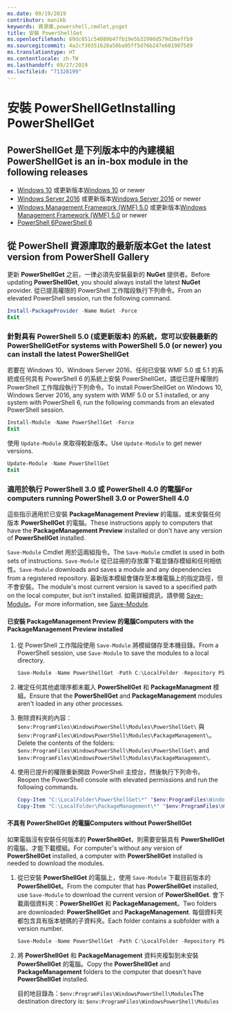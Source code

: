 ```yaml
---
ms.date: 09/19/2019
contributor: manikb
keywords: 資源庫,powershell,cmdlet,psget
title: 安裝 PowerShellGet
ms.openlocfilehash: 69dc851c54089b47fb19e5b32990d579d26effb9
ms.sourcegitcommit: 4a2cf30351620a58ba95ff5d76b247e601907589
ms.translationtype: HT
ms.contentlocale: zh-TW
ms.lasthandoff: 09/27/2019
ms.locfileid: "71328199"
---
```

# <a name="installing-powershellget"></a><span data-ttu-id="dbd7a-103">安裝 PowerShellGet</span><span class="sxs-lookup"><span data-stu-id="dbd7a-103">Installing PowerShellGet</span></span>

## <a name="powershellget-is-an-in-box-module-in-the-following-releases"></a><span data-ttu-id="dbd7a-104">PowerShellGet 是下列版本中的內建模組</span><span class="sxs-lookup"><span data-stu-id="dbd7a-104">PowerShellGet is an in-box module in the following releases</span></span>

- <span data-ttu-id="dbd7a-105">[Windows 10](https://www.microsoft.com/windows) 或更新版本</span><span class="sxs-lookup"><span data-stu-id="dbd7a-105">[Windows 10](https://www.microsoft.com/windows) or newer</span></span>
- <span data-ttu-id="dbd7a-106">[Windows Server 2016](/windows-server/windows-server) 或更新版本</span><span class="sxs-lookup"><span data-stu-id="dbd7a-106">[Windows Server 2016](/windows-server/windows-server) or newer</span></span>
- <span data-ttu-id="dbd7a-107">[Windows Management Framework (WMF) 5.0](https://www.microsoft.com/download/details.aspx?id=50395) 或更新版本</span><span class="sxs-lookup"><span data-stu-id="dbd7a-107">[Windows Management Framework (WMF) 5.0](https://www.microsoft.com/download/details.aspx?id=50395) or newer</span></span>
- [<span data-ttu-id="dbd7a-108">PowerShell 6</span><span class="sxs-lookup"><span data-stu-id="dbd7a-108">PowerShell 6</span></span>](https://github.com/PowerShell/PowerShell/releases)

## <a name="get-the-latest-version-from-powershell-gallery"></a><span data-ttu-id="dbd7a-109">從 PowerShell 資源庫取的最新版本</span><span class="sxs-lookup"><span data-stu-id="dbd7a-109">Get the latest version from PowerShell Gallery</span></span>

<span data-ttu-id="dbd7a-110">更新 **PowerShellGet** 之前，一律必須先安裝最新的 **NuGet** 提供者。</span><span class="sxs-lookup"><span data-stu-id="dbd7a-110">Before updating **PowerShellGet**, you should always install the latest **NuGet** provider.</span></span> <span data-ttu-id="dbd7a-111">從已提高權限的 PowerShell 工作階段執行下列命令。</span><span class="sxs-lookup"><span data-stu-id="dbd7a-111">From an elevated PowerShell session, run the following command.</span></span>

```powershell
Install-PackageProvider -Name NuGet -Force
Exit
```

### <a name="for-systems-with-powershell-50-or-newer-you-can-install-the-latest-powershellget"></a><span data-ttu-id="dbd7a-112">針對具有 PowerShell 5.0 (或更新版本) 的系統，您可以安裝最新的 PowerShellGet</span><span class="sxs-lookup"><span data-stu-id="dbd7a-112">For systems with PowerShell 5.0 (or newer) you can install the latest PowerShellGet</span></span>

<span data-ttu-id="dbd7a-113">若要在 Windows 10、Windows Server 2016、任何已安裝 WMF 5.0 或 5.1 的系統或任何具有 PowerShell 6 的系統上安裝 PowerShellGet，請從已提升權限的 PowerShell 工作階段執行下列命令。</span><span class="sxs-lookup"><span data-stu-id="dbd7a-113">To install PowerShellGet on Windows 10, Windows Server 2016, any system with WMF 5.0 or 5.1 installed, or any system with PowerShell 6, run the following commands from an elevated PowerShell session.</span></span>

```powershell
Install-Module -Name PowerShellGet -Force
Exit
```

<span data-ttu-id="dbd7a-114">使用 `Update-Module` 來取得較新版本。</span><span class="sxs-lookup"><span data-stu-id="dbd7a-114">Use `Update-Module` to get newer versions.</span></span>

```powershell
Update-Module -Name PowerShellGet
Exit
```

### <a name="for-computers-running-powershell-30-or-powershell-40"></a><span data-ttu-id="dbd7a-115">適用於執行 PowerShell 3.0 或 PowerShell 4.0 的電腦</span><span class="sxs-lookup"><span data-stu-id="dbd7a-115">For computers running PowerShell 3.0 or PowerShell 4.0</span></span>

<span data-ttu-id="dbd7a-116">這些指示適用於已安裝 **PackageManagement Preview** 的電腦，或未安裝任何版本 **PowerShellGet** 的電腦。</span><span class="sxs-lookup"><span data-stu-id="dbd7a-116">These instructions apply to computers that have the **PackageManagement Preview** installed or don't have any version of **PowerShellGet** installed.</span></span>

<span data-ttu-id="dbd7a-117">`Save-Module` Cmdlet 用於這兩組指令。</span><span class="sxs-lookup"><span data-stu-id="dbd7a-117">The `Save-Module` cmdlet is used in both sets of instructions.</span></span> <span data-ttu-id="dbd7a-118">`Save-Module` 從已註冊的存放庫下載並儲存模組和任何相依性。</span><span class="sxs-lookup"><span data-stu-id="dbd7a-118">`Save-Module` downloads and saves a module and any dependencies from a registered repository.</span></span> <span data-ttu-id="dbd7a-119">最新版本模組會儲存至本機電腦上的指定路徑，但不會安裝。</span><span class="sxs-lookup"><span data-stu-id="dbd7a-119">The module's most current version is saved to a specified path on the local computer, but isn't installed.</span></span> <span data-ttu-id="dbd7a-120">如需詳細資訊，請參閱 [Save-Module](/powershell/module/PowershellGet/Save-Module)。</span><span class="sxs-lookup"><span data-stu-id="dbd7a-120">For more information, see [Save-Module](/powershell/module/PowershellGet/Save-Module).</span></span>

#### <a name="computers-with-the-packagemanagement-preview-installed"></a><span data-ttu-id="dbd7a-121">已安裝 PackageManagement Preview 的電腦</span><span class="sxs-lookup"><span data-stu-id="dbd7a-121">Computers with the PackageManagement Preview installed</span></span>

1. <span data-ttu-id="dbd7a-122">從 PowerShell 工作階段使用 `Save-Module` 將模組儲存至本機目錄。</span><span class="sxs-lookup"><span data-stu-id="dbd7a-122">From a PowerShell session, use `Save-Module` to save the modules to a local directory.</span></span>

   ```powershell
   Save-Module -Name PowerShellGet -Path C:\LocalFolder -Repository PSGallery
   ```

1. <span data-ttu-id="dbd7a-123">確定任何其他處理序都未載入 **PowerShellGet** 和 **PackageManagment** 模組。</span><span class="sxs-lookup"><span data-stu-id="dbd7a-123">Ensure that the **PowerShellGet** and **PackageManagement** modules aren't loaded in any other processes.</span></span>
1. <span data-ttu-id="dbd7a-124">刪除資料夾的內容：`$env:ProgramFiles\WindowsPowerShell\Modules\PowerShellGet\` 與 `$env:ProgramFiles\WindowsPowerShell\Modules\PackageManagement\`。</span><span class="sxs-lookup"><span data-stu-id="dbd7a-124">Delete the contents of the folders: `$env:ProgramFiles\WindowsPowerShell\Modules\PowerShellGet\` and `$env:ProgramFiles\WindowsPowerShell\Modules\PackageManagement\`.</span></span>
1. <span data-ttu-id="dbd7a-125">使用已提升的權限重新開啟 PowerShell 主控台，然後執行下列命令。</span><span class="sxs-lookup"><span data-stu-id="dbd7a-125">Reopen the PowerShell console with elevated permissions and run the following commands.</span></span>

   ```powershell
   Copy-Item "C:\LocalFolder\PowerShellGet\*" "$env:ProgramFiles\WindowsPowerShell\Modules\PowerShellGet\" -Recurse -Force
   Copy-Item "C:\LocalFolder\PackageManagement\*" "$env:ProgramFiles\WindowsPowerShell\Modules\PackageManagement\" -Recurse -Force
   ```

#### <a name="computers-without-powershellget"></a><span data-ttu-id="dbd7a-126">不具有 PowerShellGet 的電腦</span><span class="sxs-lookup"><span data-stu-id="dbd7a-126">Computers without PowerShellGet</span></span>

<span data-ttu-id="dbd7a-127">如果電腦沒有安裝任何版本的 **PowerShellGet**，則需要安裝具有 **PowerShellGet** 的電腦，才能下載模組。</span><span class="sxs-lookup"><span data-stu-id="dbd7a-127">For computer's without any version of **PowerShellGet** installed, a computer with **PowerShellGet** installed is needed to download the modules.</span></span>

1. <span data-ttu-id="dbd7a-128">從已安裝 **PowerShellGet** 的電腦上，使用 `Save-Module` 下載目前版本的 **PowerShellGet**。</span><span class="sxs-lookup"><span data-stu-id="dbd7a-128">From the computer that has **PowerShellGet** installed, use `Save-Module` to download the current version of **PowerShellGet**.</span></span> <span data-ttu-id="dbd7a-129">會下載兩個資料夾：**PowerShellGet** 和 **PackageManagement**。</span><span class="sxs-lookup"><span data-stu-id="dbd7a-129">Two folders are downloaded: **PowerShellGet** and **PackageManagement**.</span></span> <span data-ttu-id="dbd7a-130">每個資料夾都包含具有版本號碼的子資料夾。</span><span class="sxs-lookup"><span data-stu-id="dbd7a-130">Each folder contains a subfolder with a version number.</span></span>

   ```powershell
   Save-Module -Name PowerShellGet -Path C:\LocalFolder -Repository PSGallery
   ```

1. <span data-ttu-id="dbd7a-131">將 **PowerShellGet** 和 **PackageManagement** 資料夾複製到未安裝 **PowerShellGet** 的電腦。</span><span class="sxs-lookup"><span data-stu-id="dbd7a-131">Copy the **PowerShellGet** and **PackageManagement** folders to the computer that doesn't have **PowerShellGet** installed.</span></span>

   <span data-ttu-id="dbd7a-132">目的地目錄為：`$env:ProgramFiles\WindowsPowerShell\Modules`</span><span class="sxs-lookup"><span data-stu-id="dbd7a-132">The destination directory is: `$env:ProgramFiles\WindowsPowerShell\Modules`</span></span>
